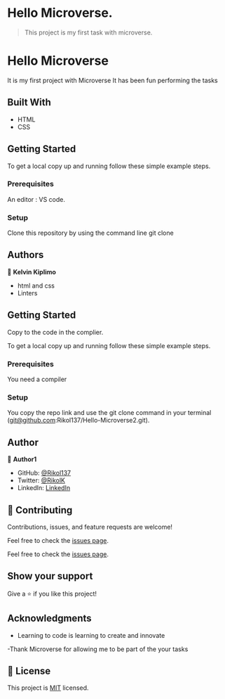 # Hello Microverse.

> This project is my first task with microverse.

# Hello Microverse
It is my first project with Microverse
It has been fun performing the tasks  



## Built With

- HTML
- CSS

## Getting Started

To get a local copy up and running follow these simple example steps.

### Prerequisites
An editor : VS code.

### Setup
Clone this repository by using the command line git clone

## Authors

👤 **Kelvin Kiplimo**

- html and css
- Linters


## Getting Started

Copy to the code in the complier.


To get a local copy up and running follow these simple example steps.

### Prerequisites
You need a compiler

### Setup
You copy the repo link and use the git clone command in your terminal (git@github.com:Rikol137/Hello-Microverse2.git).


## Author

👤 **Author1**


- GitHub: [@Rikol137](https://https://github.com/Rikol137)
- Twitter: [@RikolK](https://twitter.com/)
- LinkedIn: [LinkedIn](https://www.linkedin.com/in/KelvinKimwetich/)

## 🤝 Contributing

Contributions, issues, and feature requests are welcome!


Feel free to check the [issues page](../../issues/).

Feel free to check the [issues page](https://github.com/issues).


## Show your support

Give a ⭐️ if you like this project!

## Acknowledgments


- Learning to code is learning to create and innovate

-Thank Microverse for allowing me to be part of the your tasks

## 📝 License

This project is [MIT](./LICENSE) licensed.
